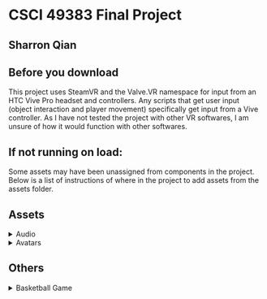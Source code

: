 # CSCI 49383 Final Project
## Sharron Qian


## Before you download
This project uses SteamVR and the Valve.VR namespace for input from an HTC Vive Pro headset and controllers. Any scripts that get user input (object interaction and player movement) specifically get input from a Vive controller. As I have not tested the project with other VR softwares, I am unsure of how it would function with other softwares.

## If not running on load:
Some assets may have been unassigned from components in the project. Below is a list of instructions of where in the project to add assets from the assets folder.
## **Assets**
<details>
    <summary>Audio</summary>
    - Free UI Click Sound Effects -> AUDIO -> Button -> SFX_UI_Button_Organic_Plastic_Generic_1
        - Place the sound into the AudioClip inside Audio Source of the Collider underneath each Button.
    - 04 honey lemon tea.wav
        - Place the music into the AudioClip in the Audio Source of the Music Player. 
        - Place the music into the Music variable of the PlayMusic.cs script of the Music Player.
</details>
<details>
    <summary>Avatars</summary>
    - Drag Dancing Mouse game object from hierarchy into Mouse variable of PlayMusic.cs script of the Music Player.
</details>

## **Others**
<details>
    <summary>Basketball Game</summary>
    - Drag Ball Respawn Point from hierarchy into the Table variable in the BasketballGame.cs script in the Collider under the Trash can in the Furniture game object.
    - In the same script, drag the Ball from the hierarchy into the Ball variable.
</details>
